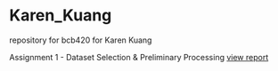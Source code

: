 # Karen_Kuang
repository for bcb420 for Karen Kuang

Assignment 1 - Dataset Selection & Preliminary Processing
[view report](file:///Users/apple/bcb420_code/RNASeq%20Data%20Analysis%20Notes.nb.html)
